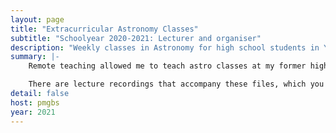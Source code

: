 ```yaml
---
layout: page
title: "Extracurricular Astronomy Classes"
subtitle: "Schoolyear 2020-2021: Lecturer and organiser"
description: "Weekly classes in Astronomy for high school students in Year 9 and 10."
summary: |-
    Remote teaching allowed me to teach astro classes at my former high school. I managed to organise one three hour lecture per week in preparation for the national astronomy olympiad.

    There are lecture recordings that accompany these files, which you can find [here](htpps://google.bg).
detail: false
host: pmgbs
year: 2021
---
```

